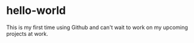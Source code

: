 # hello-world

This is my first time using Github and can't wait to work on my upcoming projects at work. 
